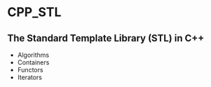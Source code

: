 # CPP_STL

## The Standard Template Library (STL) in C++

- Algorithms
- Containers
- Functors
- Iterators
